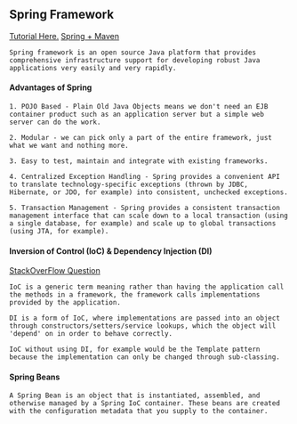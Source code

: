 ## **Spring Framework**

[Tutorial Here.](https://howtodoinjava.com/java-spring-framework-tutorials/)
[Spring + Maven](https://mkyong.com/spring/quick-start-maven-spring-example/)

    Spring framework is an open source Java platform that provides comprehensive infrastructure support for developing robust Java applications very easily and very rapidly. 


#### **Advantages of Spring**

    1. POJO Based - Plain Old Java Objects means we don't need an EJB container product such as an application server but a simple web server can do the work.

    2. Modular - we can pick only a part of the entire framework, just what we want and nothing more.

    3. Easy to test, maintain and integrate with existing frameworks.

    4. Centralized Exception Handling - Spring provides a convenient API to translate technology-specific exceptions (thrown by JDBC, Hibernate, or JDO, for example) into consistent, unchecked exceptions.

    5. Transaction Management - Spring provides a consistent transaction management interface that can scale down to a local transaction (using a single database, for example) and scale up to global transactions (using JTA, for example).



#### **Inversion of Control (IoC) & Dependency Injection (DI)** 

[StackOverFlow Question](https://stackoverflow.com/questions/6550700/inversion-of-control-vs-dependency-injection)

    IoC is a generic term meaning rather than having the application call the methods in a framework, the framework calls implementations provided by the application.

    DI is a form of IoC, where implementations are passed into an object through constructors/setters/service lookups, which the object will 'depend' on in order to behave correctly.

    IoC without using DI, for example would be the Template pattern because the implementation can only be changed through sub-classing.


#### **Spring Beans**
    
    A Spring Bean is an object that is instantiated, assembled, and otherwise managed by a Spring IoC container. These beans are created with the configuration metadata that you supply to the container. 